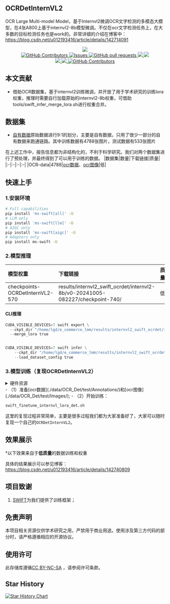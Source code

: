 ## OCRDetInternVL2

OCR Large Multi-model Model，基于Internvl2微调OCR文字检测的多模态大模型，在4张A800上基于internvl2-8b模型微调。不仅在ocr文字检测任务上，在大多数的目标检测任务也是work的。非常详细的介绍在博客中：https://blog.csdn.net/u012193416/article/details/142714091

 <p align="center">
      <a href='https://github.com/leeguandong/OCRDetInternVL2'>
            <img src='https://img.shields.io/badge/Project-Page-Green'>
      </a>
      </br>
      <a href="https://github.com/leeguandong/OCRDetInternVL2/graphs/contributors">
        <img alt="GitHub Contributors" src="https://img.shields.io/github/contributors/leeguandong/OCRDetInternVL2" />
      </a>
      <a href="https://github.com/leeguandong/OCRDetInternVL2/issues">
        <img alt="Issues" src="https://img.shields.io/github/issues/leeguandong/OCRDetInternVL2?color=0088ff" />
      </a>
      <a href="https://github.com/leeguandong/OCRDetInternVL2/pulls">
        <img alt="GitHub pull requests" src="https://img.shields.io/github/issues-pr/leeguandong/OCRDetInternVL2?color=0088ff" />
      </a>
      <a href=href="https://github.com/leeguandong/OCRDetInternVL2/stargazers">
        <img src="https://img.shields.io/github/stars/leeguandong/OCRDetInternVL2?color=ccf">
      </a>
      <a href=href="https://github.com/leeguandong/OCRDetInternVL2">
        <img src="https://img.shields.io/github/repo-size/leeguandong/OCRDetInternVL2.svg?style=flat-square">
      </a>
      </br>
      <a href=href="https://github.com/leeguandong/OCRDetInternVL2">
        <img src="https://visitor-badge.laobi.icu/badge?page_id=https://github.com/leeguandong/OCRDetInternVL2">
      </a>
      <a href=href="https://github.com/leeguandong/OCRDetInternVL2">
        <img src="https://img.shields.io/github/last-commit/leeguandong/OCRDetInternVL2">
      </a>
      <a href="https://github.com/leeguandong/OCRDetInternVL2/blob/main/LICENSE">
        <img alt="GitHub Contributors" src="https://img.shields.io/badge/License-CC%20BY--NC--SA%204.0-lightgrey.svg" />
      </a>
  </p>

## 本文贡献

- 借助OCR数据集，基于internvl2训练微调，并开放了用于学术研究的训练lora权重，推理时需要自行加载原始的internvl2-8b权重，可借助tools/swift_infer_merge_lora.sh进行权重合并。
## 数据集

- [自有数据](./data/ocr_det_test_dataset.jsonl)原始数据进行9:1的划分，主要是自有数据，只用了很少一部分的自有数据来跑通链路。其中训练数据有4788张图片，测试数据有533张图片

在上述工作中，报告信息都为非结构化的，不利于科学研究。我们对两个数据集进行了预处理，并最终得到了可以用于训练的数据。
|数据集|数量|下载链接|质量|
|:-|:-|:-|:-|
|OCR-data|4788|[ocr数据](./data/OCR_Det/test/Annotations/)、[ocr图像](./data/OCR_Det/test/Images/)|低|


## 快速上手

### 1.安装环境
```bash
# Full capabilities
pip install 'ms-swift[all]' -U
# LLM only
pip install 'ms-swift[llm]' -U
# AIGC only
pip install 'ms-swift[aigc]' -U
# Adapters only
pip install ms-swift -U
```
### 2.模型推理

|模型权重|下载链接|质量|微调方法|
|:-|:-|:-|:-|
|checkpoints-OCRDetInternVL2-570|results/internvl2_swift_ocrdet/internvl2-8b/v0-20241005-082227/checkpoint-740/|低|LoRA|

#### CLI推理

```python
CUDA_VISIBLE_DEVICES=7 swift export \
  --ckpt_dir "/home/lgd/e_commerce_lmm/results/internvl2_swift_ocrdet/internvl2-8b/v0-20241005-082227/checkpoint-740/" \
  --merge_lora true


CUDA_VISIBLE_DEVICES=7 swift infer \
    --ckpt_dir "/home/lgd/e_commerce_lmm/results/internvl2_swift_ocrdet/internvl2-8b/v0-20241005-082227/checkpoint-740-merged/" \
    --load_dataset_config true
```
### 3.模型训练（复现OCRDetInternVL2）

<details>
  <summary>硬件资源</summary>
  <p>* 实验在A800 (4X, 80GB)上进行</p>
</details>
- （1）准备[ocr数据](./data/OCR_Det/test/Annotations/)和[ocr图像](./data/OCR_Det/test/Images/);
- （2）开始训练：

```bash
swift_finetune_internvl_lora_det.sh
```
这里的复现过程非常简单，主要是很多过程我们都为大家准备好了，大家可以随时复现一个自己的`OCRDetInternVL2`。

## 效果展示

*以下效果来自于**低质量**的数据训练和权重   

具体的结果展示可以参见博客：https://blog.csdn.net/u012193416/article/details/142740809


## 项目致谢

1. [SWIFT](https://github.com/modelscope/swift)为我们提供了训练框架；

## 免责声明

本项目相关资源仅供学术研究之用，严禁用于商业用途。使用涉及第三方代码的部分时，请严格遵循相应的开源协议。

## 使用许可

此存储库遵循[CC BY-NC-SA](https://creativecommons.org/licenses/by-nc-sa/4.0/) ，请参阅许可条款。

## Star History

<a href="https://star-history.com/#leeguandong/OCRDetInternVL2&Date">

  <picture>
    <source media="(prefers-color-scheme: dark)" srcset="https://api.star-history.com/svg?repos=leeguandong/OCRDetInternVL2&type=Date&theme=dark" />
    <source media="(prefers-color-scheme: light)" srcset="https://api.star-history.com/svg?repos=leeguandong/OCRDetInternVL2&type=Date" />
    <img alt="Star History Chart" src="https://api.star-history.com/svg?repos=leeguandong/OCRDetInternVL2&type=Date" />
  </picture>

</a>
